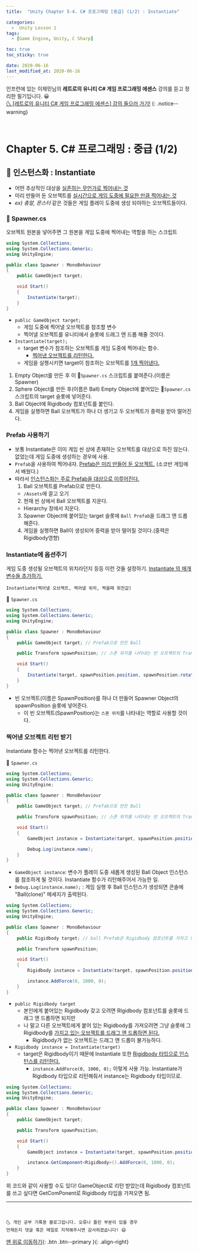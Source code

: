 ```yaml
---
title:  "Unity Chapter 5-4. C# 프로그래밍 [중급] (1/2) : Instantiate" 

categories:
  -  Unity Lesson 1 
tags:
  - [Game Engine, Unity, C Sharp]

toc: true
toc_sticky: true

date: 2020-06-16
last_modified_at: 2020-06-16
---
```


인프런에 있는 이제민님의 **레트로의 유니티 C# 게임 프로그래밍 에센스** 강의를 듣고 정리한 필기입니다. 😀  
[🌜 [레트로의 유니티 C# 게임 프로그래밍 에센스] 강의 들으러 가기!](https://www.inflearn.com/course/%EC%9C%A0%EB%8B%88%ED%8B%B0-%EA%B2%8C%EC%9E%84-%ED%94%84%EB%A1%9C%EA%B7%B8%EB%9E%98%EB%B0%8D-%EC%97%90%EC%84%BC%EC%8A%A4)
{: .notice--warning}

<br>

# Chapter 5. C# 프로그래밍 : 중급 (1/2)

## 🔔 인스턴스화 : Instantiate
- 어떤 추상적인 대상을 <u>실존하는 무언가로 찍어내는 것</u>
- 미리 만들어 둔 오브젝트를 <u>실시간으로 게임 도중에 필요한 만큼 찍어내는 것</u>
- *ex) 총알, 몬스터* 같은 것들은 게임 플레이 도중에 생성 되야하는 오브젝트들이다. 

### 📜 Spawner.cs
오브젝트 원본을 넣어주면 그 원본을 게임 도중에 찍어내는 역할을 하는 스크립트

```c#
using System.Collections;
using System.Collections.Generic;
using UnityEngine;

public class Spawner : MonoBehaviour
{
    public GameObject target;

    void Start()
    {
        Instantiate(target);
    }
}
```

- `public GameObject target;`
  - 게임 도중에 찍어낼 오브젝트를 참조할 변수
  - 찍어낼 오브젝트를 유니티에서 슬롯에 드래그 앤 드롭 해줄 것이다.
- `Instantiate(target);`
  - target 변수가 참조하는 오브젝트를 게임 도중에 찍어내는 함수.
    - <u>찍어낸 오브젝트를 리턴한다.</u>
  - 게임을 실행시키면 target이 참조하는 오브젝트를 <u>1개 찍어낸다.</u>

1. Empty Object를 만든 후 이 📜`Spawner.cs` 스크립트를 붙여준다.(이름은 Spawner)
2. Sphere Object를 만든 후(이름은 Ball) Empty Object에 붙어있는 📜`Spawner.cs` 스크립트의 target 슬롯에 넣어준다.
3. Ball Object에 Rigidbody 컴포넌트를 붙인다.
4. 게임을 실행하면 Ball 오브젝트가 하나 더 생기고 두 오브젝트가 중력을 받아 떨어진다.

### Prefab 사용하기

- 보통 Instantiate은 이미 게임 씬 상에 존재하는 오브젝트를 대상으로 하진 않는다. 없었는데 게임 도중에 생성하는 경우에 사용.
- `Prefab`을 사용하여 찍어내자. <u>Prefab은 미리 만들어 둔 오브젝트.</u> (소코반 게임에서 배웠다.) 
- 따라서 <u>인스턴스화는 주로 Prefab을 대상으로 이루어진다.</u>
  1. Ball 오브젝트를 Prefab으로 만든다.
    - `/Assets`에 끌고 오기
  2. 현재 씬 상에서 Ball 오브젝트를 지운다.
    - Hierarchy 창에서 지운다.
  3. Spawner Object에 붙어있는 target 슬롯에 `Ball Prefab`을 드래그 앤 드롭 해준다.
  4. 게임을 실행하면 Ball이 생성되어 중력을 받아 떨어질 것이다.(중력은 Rigidbody영향)

### Instantiate에 옵션주기
게임 도중 생성될 오브젝트의 위치라던지 등등 이런 것들 설정하기. <u>Instantiate 의 매개변수들 추가하기.</u> 

`Instantiate(찍어낼 오브젝트, 찍어낼 위치, 찍을때 회전값)`

📜 `Spawner.cs`

```c#
using System.Collections;
using System.Collections.Generic;
using UnityEngine;

public class Spawner : MonoBehaviour
{
    public GameObject target; // Prefab으로 만든 Ball

    public Transform spawnPosition; // 스폰 위치를 나타내는 빈 오프젝트의 Transform

    void Start()
    {
        Instantiate(target, spawnPosition.position, spawnPosition.rotation);
    }
}
```

- 빈 오브젝트(이름은 SpawnPosition)를 하나 더 만들어 Spawner Object의 spawnPosition 슬롯에 넣어준다. 
  - 이 빈 오브젝트(SpawnPosition)는 `스폰 위치`를 나타내는 역할로 사용할 것이다.

### 찍어낸 오브젝트 리턴 받기
Instantiate 함수는 찍어낸 오브젝트를 리턴한다.

📜 `Spawner.cs`

```c#
using System.Collections;
using System.Collections.Generic;
using UnityEngine;

public class Spawner : MonoBehaviour
{
    public GameObject target; // Prefab으로 만든 Ball

    public Transform spawnPosition; // 스폰 위치를 나타내는 빈 오프젝트의 Transform

    void Start()
    {
        GameObject instance = Instantiate(target, spawnPosition.position, spawnPosition.rotation);

        Debug.Log(instance.name);
    }
}
```
- `GameObject instance`: 변수가 플레이 도중 새롭게 생성된 Ball Object 인스턴스를 참조하게 될 것이다. Instantiate 함수가 리턴해주어서 가능한 일.
- `Debug.Log(instance.name);` : 게임 실행 후 Ball 인스턴스가 생성되면 콘솔에 "Ball(clone)" 메세지가 출력된다.

```c#
using System.Collections;
using System.Collections.Generic;
using UnityEngine;

public class Spawner : MonoBehaviour
{
    public Rigidbody target; // ball Prefab은 Rigidbody 컴포넌트를 가지고 있는 상태.

    public Transform spawnPosition; 

    void Start()
    {
        Rigidbody instance = Instantiate(target, spawnPosition.position, spawnPosition.rotation);

        instance.AddForce(0, 1000, 0);
    }
}
```
- `public Rigidbody target` 
  - 본인에게 붙어있는 Rigidbody 갖고 오려면 RIgidbody 컴포넌트를 슬롯에 드래그 앤 드롭하면 되지만
  - 나 말고 다른 오브젝트에게 붙어 있는 Rigidbody를 가져오려면 그냥 슬롯에 그 Rigidbody를 <u>가지고 있는 오브젝트를 드래그 앤 드롭하면 된다.</u>
    - Rigidbody가 없는 오브젝트는 드래그 앤 드롭이 불가능하다.
- `Rigidbody instance = Instantiate(target)`
  - target은 Rigidbody이기 때문에 Instantiate 또한 <u>Rigidbody 타입으로 인스턴스를 리턴한다.</u>
    - `instance.AddForce(0, 1000, 0);` 이렇게 사용 가능. Instantiate가 Rigidbody 타입으로 리턴해줘서 instance는 Rigidbody 타입이므로. 

```c#
using System.Collections;
using System.Collections.Generic;
using UnityEngine;

public class Spawner : MonoBehaviour
{
    public GameObject target; 

    public Transform spawnPosition; 

    void Start()
    {
        GameObject instance = Instantiate(target, spawnPosition.position, spawnPosition.rotation);

        instance.GetComponent<Rigidbody>().AddForce(0, 1000, 0);
    }
}
```

위 코드와 같이 사용할 수도 있다! GameObject로 리턴 받았는데 Rigidbody 컴포넌트를 쓰고 싶다면 GetComPonent로 Rigidbody 타입을 가져오면 됨.

***
<br>

    🌜 개인 공부 기록용 블로그입니다. 오류나 틀린 부분이 있을 경우 
    언제든지 댓글 혹은 메일로 지적해주시면 감사하겠습니다! 😄

[맨 위로 이동하기](#){: .btn .btn--primary }{: .align-right}
